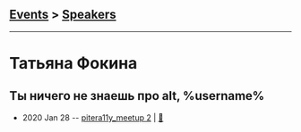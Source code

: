 ## [Events](../README.md) > [Speakers](../speakers.md)
---

# Татьяна Фокина

## Ты ничего не знаешь про alt, %username%
- 2020 Jan 28 -- [pitera11y_meetup 2](https://www.youtube.com/watch?v=bEj3qur8vjU)  | [:notebook:](https://pitercss.ru/a11y/2/pres/you-dont-know-alt.pdf)  
